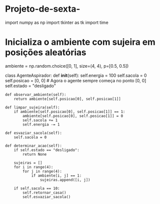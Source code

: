 # Projeto-de-sexta-
import numpy as np
import tkinter as tk
import time

# Inicializa o ambiente com sujeira em posições aleatórias
ambiente = np.random.choice([0, 1], size=(4, 4), p=[0.5, 0.5])


class AgenteAspirador:
    def __init__(self):
        self.energia = 100
        self.sacola = 0
        self.posicao = [0, 0]  # Agora o agente sempre começa no ponto [0, 0]
        self.estado = "desligado"

    def observar_ambiente(self):
        return ambiente[self.posicao[0], self.posicao[1]]

    def limpar_sujeira(self):
        if ambiente[self.posicao[0], self.posicao[1]] == 1:
            ambiente[self.posicao[0], self.posicao[1]] = 0
            self.sacola += 1
            self.energia -= 1

    def esvaziar_sacola(self):
        self.sacola = 0

    def determinar_acao(self):
        if self.estado == "desligado":
            return None

        sujeiras = []
        for i in range(4):
            for j in range(4):
                if ambiente[i, j] == 1:
                    sujeiras.append([i, j])

        if self.sacola == 10:
            self.retornar_casa()
            self.esvaziar_sacola()

